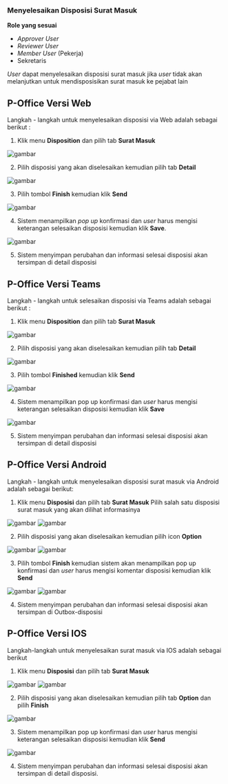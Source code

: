 ### **Menyelesaikan Disposisi Surat Masuk**

**Role yang sesuai**

- *Approver User*
- *Reviewer User*
- *Member User* (Pekerja)
- Sekretaris 

_User_ dapat menyelesaikan disposisi surat masuk jika _user_ tidak akan melanjutkan untuk mendisposisikan surat masuk ke pejabat lain

## **P-Office Versi Web**

Langkah - langkah untuk menyelesaikan disposisi via Web adalah sebagai berikut :

1.    Klik menu **Disposition** dan pilih tab **Surat Masuk**

![gambar](SuratMasuk/SM_Web/SM44.png)

2.    Pilih disposisi yang akan diselesaikan kemudian pilih tab **Detail**

![gambar](SuratMasuk/SM_Web/SM45.png)

3.    Pilih tombol **Finish** kemudian klik **Send**

![gambar](SuratMasuk/SM_Web/SM46.png)

4.    Sistem menampilkan _pop up_ konfirmasi dan _user_ harus mengisi keterangan selesaikan disposisi kemudian klik **Save**.

![gambar](SuratMasuk/SM_Web/SM47.png)

5.    Sistem menyimpan perubahan dan informasi selesai disposisi akan tersimpan di detail disposisi



## **P-Office Versi Teams**

Langkah - langkah untuk selesaikan disposisi via Teams adalah sebagai berikut :

1. Klik menu **Disposition** dan pilih tab **Surat Masuk**

![gambar](SuratMasuk/SM_Teams/SM49.png)

2. Pilih disposisi yang akan diselesaikan kemudian pilih tab **Detail**

![gambar](SuratMasuk/SM_Teams/SM50.png)

3. Pilih tombol **Finished** kemudian klik **Send**

![gambar](SuratMasuk/SM_Teams/SM51.png)

4. Sistem menampilkan pop up konfirmasi dan _user_ harus mengisi keterangan selesaikan disposisi kemudian klik **Save**

![gambar](SuratMasuk/SM_Teams/SM52.png)

 5.    Sistem menyimpan perubahan dan informasi selesai disposisi akan tersimpan di detail disposisi


## **P-Office Versi Android**

Langkah - langkah untuk menyelesaikan disposisi surat masuk via Android adalah sebagai berikut:

1. Klik menu **Disposisi** dan pilih tab **Surat Masuk** Pilih salah satu disposisi surat masuk yang akan dilihat informasinya

![gambar](SuratMasuk/SM_Android/Selesaidisposisi/A01.jpg) ![gambar](SuratMasuk/SM_Android/Selesaidisposisi/A001.jpg) 

2. Pilih disposisi yang akan diselesaikan kemudian pilih icon **Option**

![gambar](SuratMasuk/SM_Android/Selesaidisposisi/A02.jpg) ![gambar](SuratMasuk/SM_Android/Selesaidisposisi/A03.jpg) 

3. Pilih tombol **Finish** kemudian sistem akan menampilkan pop up konfirmasi dan _user_ harus mengisi komentar disposisi kemudian klik **Send**

![gambar](SuratMasuk/SM_Android/Selesaidisposisi/A04.jpg) ![gambar](SuratMasuk/SM_Android/Selesaidisposisi/A05.jpg)  

4. Sistem menyimpan perubahan dan informasi selesai disposisi akan tersimpan di Outbox-disposisi


## **P-Office Versi IOS**

Langkah-langkah untuk menyelesaikan surat masuk via IOS adalah sebagai berikut

1.	Klik menu **Disposisi** dan pilih tab **Surat Masuk**

![gambar](SuratMasuk/SM_IOS/SM-63.png) ![gambar](SuratMasuk/SM_IOS/SM-64.png)

2.	Pilih disposisi yang akan diselesaikan kemudian pilih tab **Option** dan pilih **Finish**

![gambar](SuratMasuk/SM_IOS/SM-47.png)

3.	Sistem menampilkan pop up konfirmasi dan _user_ harus mengisi keterangan selesaikan disposisi kemudian klik **Send**

![gambar](SuratMasuk/SM_IOS/SM-48.png)

4.	Sistem menyimpan perubahan dan informasi selesai disposisi akan tersimpan di detail disposisi.